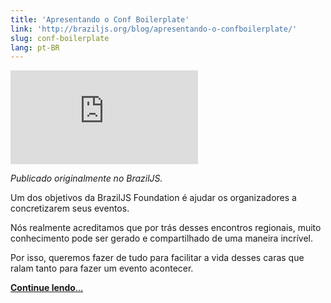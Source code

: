 ```yaml
---
title: 'Apresentando o Conf Boilerplate'
link: 'http://braziljs.org/blog/apresentando-o-confboilerplate/'
slug: conf-boilerplate
lang: pt-BR
---
```


<div class="iframe-wrap">
  <iframe src="http://www.youtube.com/embed/EI99oZI3nKY" frameborder="0" allowfullscreen="true">
  </iframe>
</div>

<!-- <p class="demo-download">
  <a href="http://braziljs.github.io/conf-boilerplate/">
    <img src="http://media.tumblr.com/tumblr_lk325lvHwF1qe3219.png">
  </a>
  <a href="https://github.com/braziljs/conf-boilerplate">
    <img src="http://media.tumblr.com/tumblr_lk325u7HMG1qe3219.png">
  </a>
</p> -->

*Publicado originalmente no BrazilJS.*

Um dos objetivos da BrazilJS Foundation é ajudar os organizadores a concretizarem seus eventos.

Nós realmente acreditamos que por trás desses encontros regionais, muito conhecimento pode ser gerado e compartilhado de uma maneira incrível.

Por isso, queremos fazer de tudo para facilitar a vida desses caras que ralam tanto para fazer um evento acontecer.

[**Continue lendo**…](http://braziljs.org/blog/apresentando-o-confboilerplate/)
